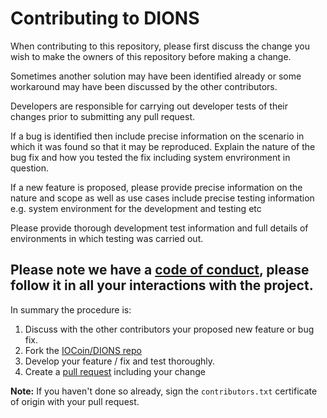 # Contributing to DIONS 

When contributing to this repository, please first discuss the change you wish to make the owners of this repository before making a change. 

Sometimes another solution may have been identified already or some workaround may have been discussed by the other contributors. 

Developers are responsible for carrying out developer tests of their changes prior to submitting any pull request.

If a bug is identified then include precise information on the scenario in which it was found so that it may be reproduced. Explain the nature of the bug fix and how you tested the fix including system envrironment in question.

If a new feature is proposed, please provide precise information on the nature and scope as well as use cases include precise testing information e.g. system environment for the development and testing etc

Please provide thorough development test information and full details of environments in which testing was carried out.

## Please note we have a [code of conduct](https://github.com/IOCoin/DIONS/blob/master/CODE_OF_CONDUCT.md), please follow it in all your interactions with the project.

In summary the procedure is:
1. Discuss with the other contributors your proposed new feature or bug fix.
2. Fork the [IOCoin/DIONS repo](https://github.com/IOCoin/DIONS)
3. Develop your feature / fix and test thoroughly.
4. Create a [pull request](https://help.github.com/articles/using-pull-requests/) including your change


**Note:** If you haven't done so already, sign the `contributors.txt` certificate of origin with your pull request.
